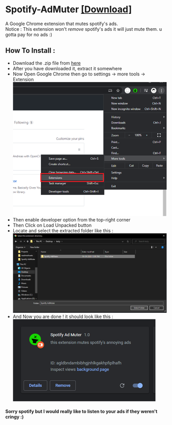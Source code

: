 # Spotify-AdMuter [[Download]](https://github.com/AeroAndZero/Spotify-AdMuter/releases/download/v1.0/Spotify-AdMuter.zip)
 A Google Chrome extension that mutes spotify's ads.         
 Notice : This extension won't *remove* spotify's ads it will just mute them. u gotta pay for no ads :)      
 
 ## How To Install :
 - Download the .zip file from [here](https://github.com/AeroAndZero/Spotify-AdMuter/releases/download/v1.0/Spotify-AdMuter.zip)
 - After you have downloaded it, extract it somewhere
 - Now Open Google Chrome then go to settings -> more tools -> Extension                 
 ![go to Extensions](readmeAssets/step1.png)           
 - Then enable developer option from the top-right corner        
 - Then Click on Load Unpacked button         
 - Locate and select the extracted folder like this :             
 ![select extension](readmeAssets/step2.png)          
 - And Now you are done ! it should look like this :             
 ![done](readmeAssets/step3.png)                
                    
                    
#### Sorry spotify but I would really like to listen to your ads if they weren't cringy :)
